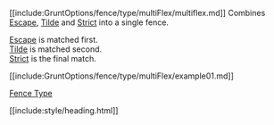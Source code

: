 [[include:GruntOptions/fence/type/multiFlex/multiflex.md]]
Combines [Escape](../Escape/index.html), [Tilde](../Tilde) and [Strict](../Strict/index.html)
into a single fence.

[Escape](../Escape/index.html) is matched first.  
[Tilde](../Tilde) is matched second.  
[Strict](../Strict/index.html) is the final match.

[[include:GruntOptions/fence/type/multiFlex/example01.md]]

[Fence Type](../index.html)

[[include:style/heading.html]]